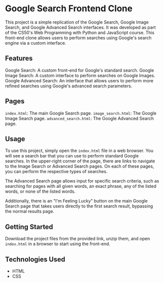 # Google Search Frontend Clone
This project is a simple replication of the Google Search, Google Image Search, and Google Advanced Search interfaces. It was developed as part of the CS50's Web Programming with Python and JavaScript course. This front-end clone allows users to perform searches using Google's search engine via a custom interface.

## Features
Google Search: A custom front-end for Google's standard search.
Google Image Search: A custom interface to perform searches on Google Images.
Google Advanced Search: An interface that allows users to perform more refined searches using Google's advanced search parameters.

## Pages
```index.html```: The main Google Search page.
```image_search.html```: The Google Image Search page.
```advanced_search.html```: The Google Advanced Search page.

## Usage
To use this project, simply open the ```index.html``` file in a web browser. You will see a search bar that you can use to perform standard Google searches. In the upper-right corner of the page, there are links to navigate to the Image Search or Advanced Search pages. On each of these pages, you can perform the respective types of searches.

The Advanced Search page allows input for specific search criteria, such as searching for pages with all given words, an exact phrase, any of the listed words, or none of the listed words.

Additionally, there is an "I'm Feeling Lucky" button on the main Google Search page that takes users directly to the first search result, bypassing the normal results page.

## Getting Started
Download the project files from the provided link, unzip them, and open ```index.html``` in a browser to start using the front-end.

## Technologies Used
* HTML
* CSS